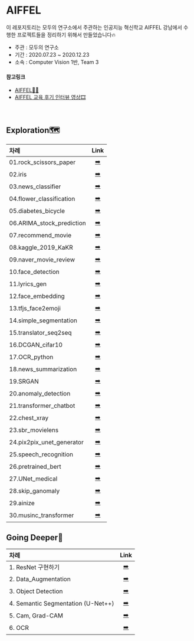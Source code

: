 # AIFFEL
이 레포지토리는 모두의 연구소에서 주관하는 인공지능 혁신학교 AIFFEL 강남에서 수행한 프로젝트들을 정리하기 위해서 만들었습니다🔥   
- 주관 : 모두의 연구소
- 기간 : 2020.07.23 ~ 2020.12.23
- 소속 : Computer Vision 1반, Team 3

#### 참고링크
- [AIFFEL👨‍💻](https://aiffel.io/)
- [AIFFEL 교육 후기 인터뷰 영상🎞](https://youtu.be/983g9QHg5-s)
<br>

## Exploration🗺

| 차례                      | Link |
| :------------------------- | :----: |
| 01.rock_scissors_paper    |   [:arrow_right:](https://github.com/ljh415/AIFFEL/tree/master/Exploration/01.rock_scissors_paper)   |
| 02.iris                   |   [:arrow_right:](https://github.com/ljh415/AIFFEL/tree/master/Exploration/02.iris)   |
| 03.news_classifier        |   [:arrow_right:](https://github.com/ljh415/AIFFEL/tree/master/Exploration/03.news_classifier)   |
| 04.flower_classification  |   [:arrow_right:](https://github.com/ljh415/AIFFEL/tree/master/Exploration/04.flower_classification)   |
| 05.diabetes_bicycle       |   [:arrow_right:](https://github.com/ljh415/AIFFEL/tree/master/Exploration/05.diabetes_bicycle)   |
| 06.ARIMA_stock_prediction |   [:arrow_right:](https://github.com/ljh415/AIFFEL/tree/master/Exploration/06.ARIMA_stock_prediction)   |
| 07.recommend_movie        |   [:arrow_right:](https://github.com/ljh415/AIFFEL/tree/master/Exploration/07.recommend_movie)   |
| 08.kaggle_2019_KaKR       |   [:arrow_right:](https://github.com/ljh415/AIFFEL/tree/master/Exploration/08.kaggle_2019_KaKR)   |
| 09.naver_movie_review     |   [:arrow_right:](https://github.com/ljh415/AIFFEL/tree/master/Exploration/09.Sentiment_Classification)   |
| 10.face_detection         |   [:arrow_right:](https://github.com/ljh415/AIFFEL/tree/master/Exploration/10.face_detection)   |
| 11.lyrics_gen             |   [:arrow_right:](https://github.com/ljh415/AIFFEL/tree/master/Exploration/11.lyrics_gen)   |
| 12.face_embedding         |   [:arrow_right:](https://github.com/ljh415/AIFFEL/tree/master/Exploration/12.face_embedding)   |
| 13.tfjs_face2emoji        |   [:arrow_right:](https://github.com/ljh415/AIFFEL/tree/master/Exploration/13.tfjs_face2emoji)   |
| 14.simple_segmentation    |   [:arrow_right:](https://github.com/ljh415/AIFFEL/tree/master/Exploration/14.simple_segmentation)   |
| 15.translator_seq2seq     |   [:arrow_right:](https://github.com/ljh415/AIFFEL/tree/master/Exploration/15.translator_seq2seq)   |
| 16.DCGAN_cifar10          |   [:arrow_right:](https://github.com/ljh415/AIFFEL/tree/master/Exploration/16.DCGAN_cifar10)   |
| 17.OCR_python             |   [:arrow_right:](https://github.com/ljh415/AIFFEL/tree/master/Exploration/17.OCR_python)   |
| 18.news_summarization     |   [:arrow_right:](https://github.com/ljh415/AIFFEL/tree/master/Exploration/18.news_summarization)   |
| 19.SRGAN                  |   [:arrow_right:](https://github.com/ljh415/AIFFEL/tree/master/Exploration/19.SRGAN)   |
| 20.anomaly_detection      |   [:arrow_right:](https://github.com/ljh415/AIFFEL/tree/master/Exploration/20.anomaly_detection)   |
| 21.transformer_chatbot    |   [:arrow_right:](https://github.com/ljh415/AIFFEL/tree/master/Exploration/21.transformer_chatbot)   |
| 22.chest_xray             |   [:arrow_right:](https://github.com/ljh415/AIFFEL/tree/master/Exploration/22.chest_xray)   |
| 23.sbr_movielens          |   [:arrow_right:](https://github.com/ljh415/AIFFEL/tree/master/Exploration/23.sbr_movielens)   |
| 24.pix2pix_unet_generator |   [:arrow_right:](https://github.com/ljh415/AIFFEL/tree/master/Exploration/24.pix2pix_unet_generator)   |
| 25.speech_recognition     |   [:arrow_right:](https://github.com/ljh415/AIFFEL/tree/master/Exploration/25.speech_recognition)   |
| 26.pretrained_bert        |   [:arrow_right:](https://github.com/ljh415/AIFFEL/tree/master/Exploration/26.pretrained_bert)   |
| 27.UNet_medical           |   [:arrow_right:](https://github.com/ljh415/AIFFEL/tree/master/Exploration/27.UNet_medical)   |
| 28.skip_ganomaly          |   [:arrow_right:](https://github.com/ljh415/AIFFEL/tree/master/Exploration/28.skip_ganomaly)   |
| 29.ainize                 |   [:arrow_right:](https://github.com/ljh415/AIFFEL/tree/master/Exploration/29.ainize)   |
| 30.musinc_transformer     |   [:arrow_right:](https://github.com/ljh415/AIFFEL/tree/master/Exploration/30.music_transformer)   |


## Going Deeper🌊

| 차례                               | Link |
| :---------------------------------- | :----: |
| 1. ResNet 구현하기                   |   [:arrow_right:](https://github.com/ljh415/AIFFEL/tree/master/Going_Deeper/01.ResNet_Ablation_Study)   |
| 2. Data_Augmentation               |   [:arrow_right:](https://github.com/ljh415/AIFFEL/tree/master/Going_Deeper/02.Data_Augmentation_CutMix)   |
| 3. Object Detection                |   [:arrow_right:](https://github.com/ljh415/AIFFEL/tree/master/Going_Deeper/03.Object_Detection)   |
| 4. Semantic Segmentation (U-Net++) |   [:arrow_right:](https://github.com/ljh415/AIFFEL/tree/master/Going_Deeper/04.Semantic_Segmentation_UNet%2B%2B)   |
| 5. Cam, Grad-CAM                   |   [:arrow_right:](https://github.com/ljh415/AIFFEL/tree/master/Going_Deeper/05.CAM_GradCam)   |
| 6. OCR                             |   [:arrow_right:](https://github.com/ljh415/AIFFEL/tree/master/Going_Deeper/06.OCR)   |

